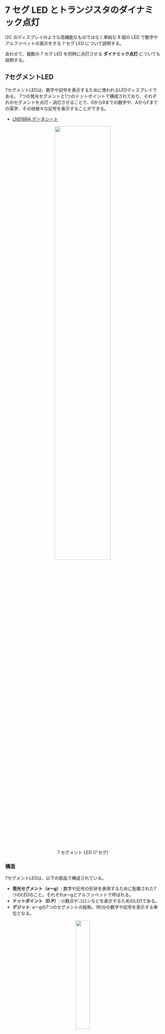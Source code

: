 # 7 セグ LED とトランジスタのダイナミック点灯

I2C のディスプレイのような高機能なものではなく単純な 8 個の LED で数字やアルファベットの表示をする 7 セグ LED について説明する。

あわせて、複数の 7 セグ LED を同時に点灯させる **ダイナミック点灯** についても説明する。

## 7セグメントLED

7セグメントLEDは、数字や記号を表示するために使われるLEDディスプレイである。
7つの発光セグメントと1つのドットポイントで構成されており、それぞれのセグメントを点灯・消灯させることで、0から9までの数字や、AからFまでの英字、その他様々な記号を表示することができる。

- [LN516RA データシート](https://wakamatsu.co.jp/waka/LN516RA.pdf)

<div style="text-align: center;">
  <img src="./images/image50.png" width="60%"><br/>
  7 セグメント LED (7 セグ)
</div>

### 構造

7セグメントLEDは、以下の部品で構成されている。

* **発光セグメント（a～g）**: 数字や記号の形状を表現するために配置された7つのLEDのこと。それぞれa～gとアルファベットで呼ばれる。
* **ドットポイント（D.P）**: 小数点やコロンなどを表示するためのLEDである。
* **デジット**: a～gの7つのセグメントの総称。1桁分の数字や記号を表示する単位となる。

<div style="text-align: center;">
  <img src="./images/image51.png" width="30%"><br/>
  7 セグ構造
</div>

### 表示方法

数字や記号を表示するには、それぞれのセグメントを適切な組み合わせで点灯させる。例えば、数字 "0" を表示するには、a、b、c、d、e、fの6つのセグメントを点灯させ、gセグメントは消灯させる。
各 LED ごとに電流制限抵抗は必要である。

### 種類

7セグメント LED には、アノードコモンとカソードコモンの2種類がある。

* **アノードコモン**: すべてのセグメントのアノードが共通接続されている。
* **カソードコモン**: すべてのセグメントのカソードが共通接続されている。

また、表示桁数や文字サイズ、色なども様々な種類がある。

<div style="text-align: center;">
  <img src="./images/image52.png" width="40%"><br/>
  <strong>これはアノードコモン、３番と８番はつながっている (どちらを使ってもよい)</strong>
</div>

## 質問

アノードコモンのとき、接続状態は下のようになる。このとき GPIO ピンから 1 を出力すると LED はどうなるか。

<div style="text-align: center;">
  <img src="./images/image54.png" width="60%"><br/>
  <strong>GPIO から 1 を出力すると？</strong>
</div>

**負論理 (L のとき「点灯」する) に注意する**

### 利点

7セグメントLEDには、以下のような利点がある。

* **視認性が高い**: 明るいLEDを使用しているため、視認性に優れる。
* **低価格**: 比較的安価な部品。
* **省電力**: 消費電力が低いため、省電力設計に適している。
* **小型**: 小型のパッケージで実装できるため、スペースを節約できる。
* **汎用性が高い**: 様々な用途に使用できる。

### 用途

7セグメントLEDは、以下のような様々な用途に使用されている。

* **家電製品**: 時計、エアコン、ラジオ、電子レンジなど
* **計測器**: 温度計、電圧計、周波数計など
* **工作物**: 電子工作、ロボット、マイコン制御など
* **その他**: 交通信号機、ゲーム機、パチンコ台など

## 回路

次のような回路を作成し、Arduino から 1 秒ごとに 0~F (16進数) まで表示するようにせよ。7 セグの a~g と dp には以下を使用する。

|7 セグ LED 1 | Arduino | 
|--------|--
 a       | D2
 b       | D3
 c       | D4
 d       | D5
 e       | D6
 f       | D7
 g       | D8
 dp      | D9

<div style="text-align: center;">
  <img src="./images/image59.png" width="70%"><br/>
  <strong>回路</strong>
</div>

## プログラム
### パワープレイ

```c++
void setup(){
  int i;
  for(i=2;i<10;i++){
    pinMode(i,OUTPUT);

  }
  for(i=2;i<10;i++){
    digitalWrite(i,1);
  }
}

int num = 0;

void loop(){
    switch(num){
    case 0:
        digitalWrite(2,0);
        digitalWrite(3,0);
        digitalWrite(4,0);
        digitalWrite(5,0);
        digitalWrite(6,0);
        digitalWrite(7,0);
        digitalWrite(8,1);
        digitalWrite(9,1);
        break;

    case 1:
        digitalWrite(2,1);
        digitalWrite(3,0);
        digitalWrite(4,0);
        digitalWrite(5,1);
        digitalWrite(6,1);
        digitalWrite(7,1);
        digitalWrite(8,1);
        digitalWrite(9,1);
        break;

    case 2:
        digitalWrite(2,0);
        digitalWrite(3,0);
        digitalWrite(4,1);
        digitalWrite(5,0);
        digitalWrite(6,0);
        digitalWrite(7,1);
        digitalWrite(8,0);
        digitalWrite(9,1);
        break;

    case 3:
        digitalWrite(2,0);
        digitalWrite(3,0);
        digitalWrite(4,0);
        digitalWrite(5,0);
        digitalWrite(6,1);
        digitalWrite(7,1);
        digitalWrite(8,0);
        digitalWrite(9,1);
        break;

    case 4:
        digitalWrite(2,1);
        digitalWrite(3,0);
        digitalWrite(4,0);
        digitalWrite(5,1);
        digitalWrite(6,1);
        digitalWrite(7,0);
        digitalWrite(8,0);
        digitalWrite(9,1);
        break;

    case 5:
        digitalWrite(2,0);
        digitalWrite(3,1);
        digitalWrite(4,0);
        digitalWrite(5,0);
        digitalWrite(6,1);
        digitalWrite(7,0);
        digitalWrite(8,0);
        digitalWrite(9,1);
        break;

    case 6:
        digitalWrite(2,0);
        digitalWrite(3,1);
        digitalWrite(4,0);
        digitalWrite(5,0);
        digitalWrite(6,0);
        digitalWrite(7,0);
        digitalWrite(8,0);
        digitalWrite(9,1);
        break;

    case 7:
        digitalWrite(2,0);
        digitalWrite(3,0);
        digitalWrite(4,0);
        digitalWrite(5,1);
        digitalWrite(6,1);
        digitalWrite(7,1);
        digitalWrite(8,1);
        digitalWrite(9,1);
        break;

    case 8:
        digitalWrite(2,0);
        digitalWrite(3,0);
        digitalWrite(4,0);
        digitalWrite(5,0);
        digitalWrite(6,0);
        digitalWrite(7,0);
        digitalWrite(8,0);
        digitalWrite(9,1);
        break;

    case 9:
        digitalWrite(2,0);
        digitalWrite(3,0);
        digitalWrite(4,0);
        digitalWrite(5,0);
        digitalWrite(6,1);
        digitalWrite(7,0);
        digitalWrite(8,0);
        digitalWrite(9,1);
        break;

    case 10:
        digitalWrite(2,0);
        digitalWrite(3,0);
        digitalWrite(4,0);
        digitalWrite(5,1);
        digitalWrite(6,0);
        digitalWrite(7,0);
        digitalWrite(8,0);
        digitalWrite(9,1);
        break;

    case 11:
        digitalWrite(2,1);
        digitalWrite(3,1);
        digitalWrite(4,0);
        digitalWrite(5,0);
        digitalWrite(6,0);
        digitalWrite(7,0);
        digitalWrite(8,0);
        digitalWrite(9,1);
        break;

    case 12:
        digitalWrite(2,0);
        digitalWrite(3,1);
        digitalWrite(4,1);
        digitalWrite(5,0);
        digitalWrite(6,0);
        digitalWrite(7,0);
        digitalWrite(8,1);
        digitalWrite(9,1);
        break;

    case 13:
        digitalWrite(2,1);
        digitalWrite(3,0);
        digitalWrite(4,0);
        digitalWrite(5,0);
        digitalWrite(6,0);
        digitalWrite(7,1);
        digitalWrite(8,0);
        digitalWrite(9,1);
        break;

    case 14:
        digitalWrite(2,0);
        digitalWrite(3,1);
        digitalWrite(4,1);
        digitalWrite(5,0);
        digitalWrite(6,0);
        digitalWrite(7,0);
        digitalWrite(8,0);
        digitalWrite(9,1);
        break;

    case 15:
        digitalWrite(2,0);
        digitalWrite(3,1);
        digitalWrite(4,1);
        digitalWrite(5,1);
        digitalWrite(6,0);
        digitalWrite(7,0);
        digitalWrite(8,0);
        digitalWrite(9,1);
        break;
    }
    delay(1000);
    num++;
    if (num == 16) {
        num = 0;
    }
}
```

# ダイナミック点灯 (ダイナミックドライブ)

例えば、7 セグ LED を使って温度を表示しようと思ったら、最低でも２つの 7 セグ LED が必要になる。
２つの 7 セグ LED をそのままマイコンにつなごうとすると、7x2=14 ピン必要となる。Arduino ならなんとかつなげられそうだが、GPIO がもったいない。

そこで **高速に切り替えて、同時についているように見せる** という技を使う。これを **ダイナミック点灯 (ダイナミックドライブ)** という。

<div style="text-align: center;">
  <img src="./images/image55.png" width="70%"><br/>
  <strong>GPIO から 1 を出力すると？</strong>
</div>

# 課題

以下の動作をする Arduino を使った回路とプログラムを作成し、レポートとしてワードのファイル kadai9.docx というファイル名で提出する。

**■ プログラム**

7 セグ LED をつけて２ケタにし、ダイナミック点灯方式で、異なる数字をつかった２桁の数を表示するようにする。(たとえば 10, 32, 81) ~~1 秒ごとに 0 から 99 までカウントできるようにする。99 になったら 0 に戻るようにする。~~ 使用するピンは下の表に従う。~~またカウントアップはタイマー割り込みを使って実現する。~~ タイマー割り込みを使ったカウントアップ方法は次回レクチャーする。

|7 セグ LED 1 および 2 | Arduino | 
|--------|--
 a       | D2
 b       | D3
 c       | D4
 d       | D5
 e       | D6
 f       | D7
 g       | D8
 dp      | D9
 CA      | NPN トランジスタ エミッタ

<div style="text-align: center;">
  <img src="./images/image56.png" width="50%"><br/>
  <strong>99まで数える</strong>
</div>

## 解説 (NG パターン)

- これをやってはいけない
- ヒント： LED の GPIO ピンの電流定格

<div style="text-align: center;">
  <img src="./images/image57.png" width="50%"><br/>
  <strong>こうしてはいけない</strong>
</div>

## 解説 (OK パターン)

- こうする
- **NPN トランジスタ** を使って電流を流す / 止めるを制御する

<div style="text-align: center;">
  <img src="./images/image58.png" width="50%"><br/>
  <strong>こうする</strong>
</div>

**■ レポートの内容**

- レポートには
  - 表紙 (名前)
  - 回路図
  - フローチャート  
    参考：[初心者必見！標準フローチャート記号と使い方](https://www.edrawsoft.com/jp/flowchart-symbols.html)
  - プログラム  
  - 完成したシステムの外観 (写真)  
  - 考察 (気づいたこと、工夫したこと)
  
  を含める
